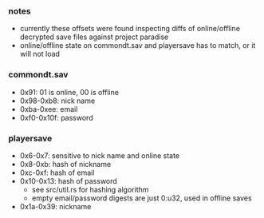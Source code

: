 ### notes
- currently these offsets were found inspecting diffs of online/offline decrypted save files against project paradise
- online/offline state on commondt.sav and playersave has to match, or it will not load

### commondt.sav
- 0x91: 01 is online, 00 is offline
- 0x98-0xb8: nick name
- 0xba-0xee: email
- 0xf0-0x10f: password

### playersave
- 0x6-0x7: sensitive to nick name and online state
- 0x8-0xb: hash of nickname
- 0xc-0xf: hash of email
- 0x10-0x13: hash of password
	- see src/util.rs for hashing algorithm
	- empty email/password digests are just 0:u32, used in offline saves
- 0x1a-0x39: nickname
